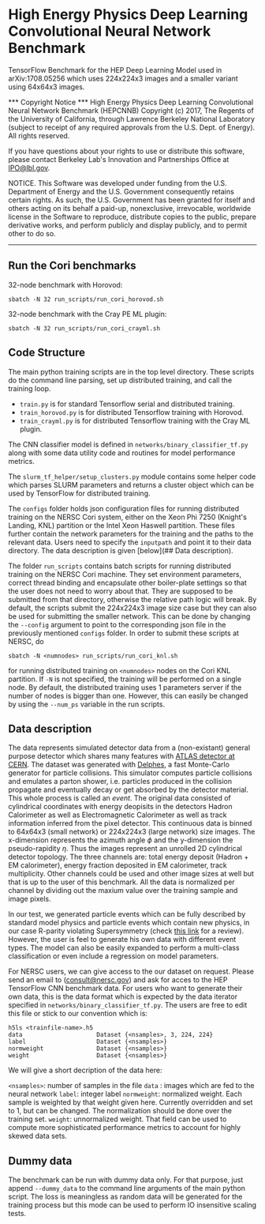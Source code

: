 # High Energy Physics Deep Learning Convolutional Neural Network Benchmark
TensorFlow Benchmark for the HEP Deep Learning Model used in arXiv:1708.05256 which uses 224x224x3 images and a smaller variant using 64x64x3 images.

*** Copyright Notice ***
High Energy Physics Deep Learning Convolutional Neural Network Benchmark (HEPCNNB) Copyright (c) 2017, The Regents of the University of California, through Lawrence Berkeley National Laboratory (subject to receipt of any required approvals from the U.S. Dept. of Energy). All rights reserved.

If you have questions about your rights to use or distribute this software, please contact Berkeley Lab's Innovation and Partnerships Office at IPO@lbl.gov.

NOTICE. This Software was developed under funding from the U.S. Department of Energy and the U.S. Government consequently retains certain rights. As such, the U.S. Government has been granted for itself and others acting on its behalf a paid-up, nonexclusive, irrevocable, worldwide license in the Software to reproduce, distribute copies to the public, prepare derivative works, and perform publicly and display publicly, and to permit other to do so.
****************************

## Run the Cori benchmarks

32-node benchmark with Horovod:

`sbatch -N 32 run_scripts/run_cori_horovod.sh`

32-node benchmark with the Cray PE ML plugin:

`sbatch -N 32 run_scripts/run_cori_crayml.sh`

## Code Structure
The main python training scripts are in the top level directory. These scripts do the command
line parsing, set up distributed training, and call the training loop.
- `train.py` is for standard Tensorflow serial and distributed training.
- `train_horovod.py` is for distributed Tensorflow training with Horovod.
- `train_crayml.py` is for distributed Tensorflow training
   with the Cray ML plugin.

The CNN classifier model is defined in `networks/binary_classifier_tf.py` along with
some data utility code and routines for model performance metrics.

The `slurm_tf_helper/setup_clusters.py` module contains some helper code which
parses SLURM parameters and returns a cluster object which can be used by
TensorFlow for distributed training.

The `configs` folder holds json configuration files for running distributed training on the NERSC Cori system, either on the Xeon Phi 7250 (Knight's Landing, KNL) partition or the Intel Xeon Haswell partition. These files further contain the network parameters for the training and the paths to the relevant data. Users need to specify the `inputpath` and point it to their data directory. The data description is given [below](## Data description).

The folder `run_scripts` contains batch scripts for running distributed training on the NERSC Cori machine. They set environment parameters, correct thread binding and encapsulate other boiler-plate settings so that the user does not need to worry about that. They are supposed to be submitted from that directory, otherwise the relative path logic will break. By default, the scripts submit the 224x224x3 image size case but they can also be used for submitting the smaller network. This can be done by changing the `--config` argument to point to the corresponding json file in the previously mentioned `configs` folder.
In order to submit these scripts at NERSC, do

    sbatch -N <numnodes> run_scripts/run_cori_knl.sh

for running distributed training on `<numnodes>` nodes on the Cori KNL partition.
If `-N` is not specified, the training will be performed on a single node.
By default, the distributed training uses 1 parameters server if the number of nodes is bigger than one. However, this can easily be changed by using the `--num_ps` variable in the run scripts.

## Data description
The data represents simulated detector data from a (non-existant) general purpose detector which shares many features with [ATLAS detector at CERN](http://atlas.cern). The dataset was generated with [Delphes](https://arxiv.org/pdf/1307.6346.pdf), a fast Monte-Carlo generator for particle collisions. This simulator computes particle collisions and emulates a parton shower, i.e. particles produced in the collision propagate and eventually decay or get absorbed by the detector material. This whole process is called an *event*. The original data consisted of cylindrical coordinates with energy deopisits in the detectors Hadron Calorimeter as well as Electromagnetic Calorimeter as well as track information inferred from the pixel detector. This continuous data is binned to 64x64x3 (small network) or 224x224x3 (large network) size images. The x-dimension represents the azimuth angle $\phi$ and the y-dimension the pseudo-rapidity $\eta$. Thus the images represent an unrolled 2D cylindrical detector topology. The three channels are: total energy deposit (Hadron + EM calorimeter), energy fraction deposited in EM calorimeter, track multiplicity.
Other channels could be used and other image sizes at well but that is up to the user of this benchmark. All the data is normalized per channel by dividing out the maxium value over the training sample and image pixels.

In our test, we generated particle events which can be fully described by standard model physics and particle events which contain new physics, in our case R-parity violating Supersymmetry (check [this link](https://link.springer.com/article/10.1007/BF02908093) for a review). However, the user is feel to generate his own data with different event types. The model can also be easily expanded to perform a multi-class classification or even include a regression on model parameters.

For NERSC users, we can give access to the our dataset on request. Please send an email to (consult@nersc.gov) and ask for acces to the HEP TensorFlow CNN benchmark data.
For users who want to generate their own data, this is the data format which is expected by the data iterator specified in `networks/binary_classifier_tf.py`.
The users are free to edit this file or stick to our convention which is:

    h5ls <trainfile-name>.h5
    data                     Dataset {<nsamples>, 3, 224, 224}
    label                    Dataset {<nsamples>}
    normweight               Dataset {<nsamples>}
    weight                   Dataset {<nsamples>}

We will give a short decription of the data here:

`<nsamples>`: number of samples in the file
`data` : images which are fed to the neural network
`label`: integer label
`normweight`: normalized weight. Each sample is weighted by that weight given here. Currently overridden and set to 1, but can be changed. The normalization should be done over the training set.
`weight`: unnormalized weight. That field can be used to compute more sophisticated performance metrics to account for highly skewed data sets.

## Dummy data
The benchmark can be run with dummy data only. For that purpose, just append `--dummy_data` to the command line arguments of the main python script. The loss is meaningless as random data will be generated for the training process but this mode can be used to perform IO insensitive scaling tests.
